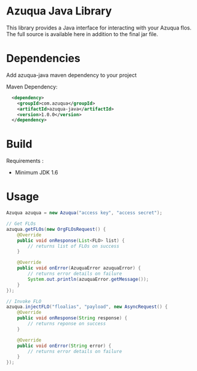 Azuqua Java Library
===================

This library provides a Java interface for interacting with your Azuqua flos. The full source is available here in addition to the final jar file.

Dependencies
============

Add azuqua-java maven dependency to your project

Maven Dependency:

```xml 
  <dependency>
    <groupId>com.azuqua</groupId>
    <artifactId>azuqua-java</artifactId>
    <version>1.0.0</version>
  </dependency>
```

Build
=====

Requirements :
 
* Minimum JDK 1.6

Usage
=====

```java
Azuqua azuqua = new Azuqua("access key", "access secret");

// Get FLOs 
azuqua.getFLOs(new OrgFLOsRequest() {
    @Override
    public void onResponse(List<FLO> list) {
        // returns list of FLOs on success
    }

    @Override
    public void onError(AzuquaError azuquaError) {
        // returns error details on failure
        System.out.println(azuquaError.getMessage());
    }
});

// Invoke FLO
azuqua.injectFLO("floalias", "payload", new AsyncRequest() {
    @Override
    public void onResponse(String response) {
        // returns reponse on success
    }

    @Override
    public void onError(String error) {
        // returns error details on failure
    }
});
```
